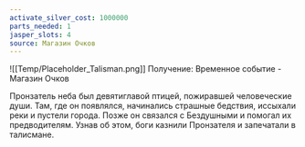 ```yaml
---
activate_silver_cost: 1000000
parts_needed: 1
jasper_slots: 4
source: Магазин Очков
---
```

![[Temp/Placeholder_Talisman.png]]
Получение: Временное событие - Магазин Очков

Пронзатель неба был девятиглавой птицей, пожиравшей человеческие души. Там, где он появлялся, начинались страшные бедствия, иссыхали реки и пустели города. Позже он связался с Бездушными и помогал их предводителям. Узнав об этом, боги казнили Пронзателя и запечатали в талисмане.
